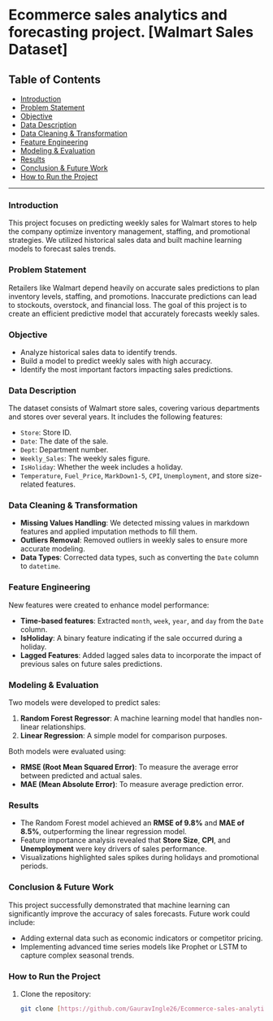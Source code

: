 # Ecommerce sales analytics and forecasting project. [Walmart Sales Dataset]

## Table of Contents
- [Introduction](#introduction)
- [Problem Statement](#problem-statement)
- [Objective](#objective)
- [Data Description](#data-description)
- [Data Cleaning & Transformation](#data-cleaning--transformation)
- [Feature Engineering](#feature-engineering)
- [Modeling & Evaluation](#modeling--evaluation)
- [Results](#results)
- [Conclusion & Future Work](#conclusion--future-work)
- [How to Run the Project](#how-to-run-the-project)

---

### Introduction
This project focuses on predicting weekly sales for Walmart stores to help the company optimize inventory management, staffing, and promotional strategies. We utilized historical sales data and built machine learning models to forecast sales trends.

### Problem Statement
Retailers like Walmart depend heavily on accurate sales predictions to plan inventory levels, staffing, and promotions. Inaccurate predictions can lead to stockouts, overstock, and financial loss. The goal of this project is to create an efficient predictive model that accurately forecasts weekly sales.

### Objective
- Analyze historical sales data to identify trends.
- Build a model to predict weekly sales with high accuracy.
- Identify the most important factors impacting sales predictions.

### Data Description
The dataset consists of Walmart store sales, covering various departments and stores over several years. It includes the following features:
- `Store`: Store ID.
- `Date`: The date of the sale.
- `Dept`: Department number.
- `Weekly_Sales`: The weekly sales figure.
- `IsHoliday`: Whether the week includes a holiday.
- `Temperature`, `Fuel_Price`, `MarkDown1-5`, `CPI`, `Unemployment`, and store size-related features.

### Data Cleaning & Transformation
- **Missing Values Handling**: We detected missing values in markdown features and applied imputation methods to fill them.
- **Outliers Removal**: Removed outliers in weekly sales to ensure more accurate modeling.
- **Data Types**: Corrected data types, such as converting the `Date` column to `datetime`.

### Feature Engineering
New features were created to enhance model performance:
- **Time-based features**: Extracted `month`, `week`, `year`, and `day` from the `Date` column.
- **IsHoliday**: A binary feature indicating if the sale occurred during a holiday.
- **Lagged Features**: Added lagged sales data to incorporate the impact of previous sales on future sales predictions.

### Modeling & Evaluation
Two models were developed to predict sales:
1. **Random Forest Regressor**: A machine learning model that handles non-linear relationships.
2. **Linear Regression**: A simple model for comparison purposes.

Both models were evaluated using:
- **RMSE (Root Mean Squared Error)**: To measure the average error between predicted and actual sales.
- **MAE (Mean Absolute Error)**: To measure average prediction error.

### Results
- The Random Forest model achieved an **RMSE of 9.8%** and **MAE of 8.5%**, outperforming the linear regression model.
- Feature importance analysis revealed that **Store Size**, **CPI**, and **Unemployment** were key drivers of sales performance.
- Visualizations highlighted sales spikes during holidays and promotional periods.

### Conclusion & Future Work
This project successfully demonstrated that machine learning can significantly improve the accuracy of sales forecasts. Future work could include:
- Adding external data such as economic indicators or competitor pricing.
- Implementing advanced time series models like Prophet or LSTM to capture complex seasonal trends.

### How to Run the Project
1. Clone the repository:
   ```bash
   git clone [https://github.com/GauravIngle26/Ecommerce-sales-analytics-and-forecasting-project.git]

